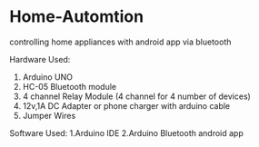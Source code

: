 # Home-Automtion
controlling home appliances with android app via bluetooth

Hardware Used:
  1. Arduino UNO
  2. HC-05 Bluetooth module
  3. 4 channel Relay Module (4 channel for 4 number of devices)
  4. 12v,1A DC Adapter or phone charger with arduino cable
  4. Jumper Wires
  
Software Used:
  1.Arduino IDE
  2.Arduino Bluetooth android app
